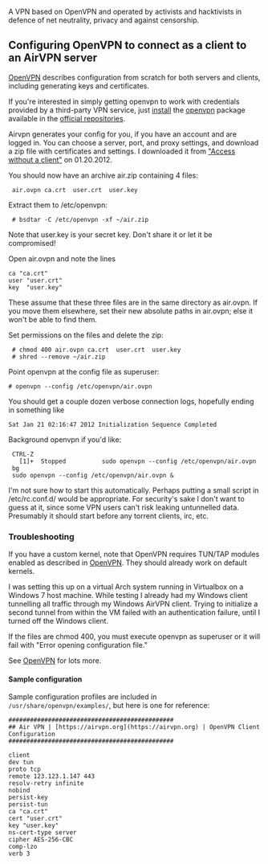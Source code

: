 A VPN based on OpenVPN and operated by activists and hacktivists in defence of net neutrality, privacy and against censorship.

## Configuring OpenVPN to connect as a client to an AirVPN server

[OpenVPN](/index.php/OpenVPN "OpenVPN") describes configuration from scratch for both servers and clients, including generating keys and certificates.

If you're interested in simply getting openvpn to work with credentials provided by a third-party VPN service, just [install](/index.php/Install "Install") the [openvpn](https://www.archlinux.org/packages/?name=openvpn) package available in the [official repositories](/index.php/Official_repositories "Official repositories").

Airvpn generates your config for you, if you have an account and are logged in. You can choose a server, port, and proxy settings, and download a zip file with certificates and settings. I downloaded it from ["Access without a client"](https://airvpn.org/index.php?option=com_air&view=access&Itemid=100) on 01.20.2012\.

You should now have an archive air.zip containing 4 files:

```
 air.ovpn ca.crt  user.crt  user.key

```

Extract them to /etc/openvpn:

```
 # bsdtar -C /etc/openvpn -xf ~/air.zip

```

Note that user.key is your secret key. Don't share it or let it be compromised!

Open air.ovpn and note the lines

```
ca "ca.crt"
user "user.crt"
key  "user.key"

```

These assume that these three files are in the same directory as air.ovpn. If you move them elsewhere, set their new absolute paths in air.ovpn; else it won't be able to find them.

Set permissions on the files and delete the zip:

```
 # chmod 400 air.ovpn ca.crt  user.crt  user.key
 # shred --remove ~/air.zip

```

Point openvpn at the config file as superuser:

```
# openvpn --config /etc/openvpn/air.ovpn

```

You should get a couple dozen verbose connection logs, hopefully ending in something like

```
Sat Jan 21 02:16:47 2012 Initialization Sequence Completed

```

Background openvpn if you'd like:

```
 CTRL-Z 
   [1]+  Stopped          sudo openvpn --config /etc/openvpn/air.ovpn
 bg
 sudo openvpn --config /etc/openvpn/air.ovpn &

```

I'm not sure how to start this automatically. Perhaps putting a small script in /etc/rc.conf.d/ would be appropriate. For security's sake I don't want to guess at it, since some VPN users can't risk leaking untunnelled data. Presumably it should start before any torrent clients, irc, etc.

### Troubleshooting

If you have a custom kernel, note that OpenVPN requires TUN/TAP modules enabled as described in [OpenVPN](/index.php/OpenVPN "OpenVPN"). They should already work on default kernels.

I was setting this up on a virtual Arch system running in Virtualbox on a Windows 7 host machine. While testing I already had my Windows client tunnelling all traffic through my Windows AirVPN client. Trying to initialize a second tunnel from within the VM failed with an authentication failure, until I turned off the Windows client.

If the files are chmod 400, you must execute openvpn as superuser or it will fail with "Error opening configuration file."

See [OpenVPN](/index.php/OpenVPN "OpenVPN") for lots more.

#### Sample configuration

Sample configuration profiles are included in `/usr/share/openvpn/examples/`, but here is one for reference:

```
##############################################
## Air VPN | [https://airvpn.org](https://airvpn.org) | OpenVPN Client Configuration
##############################################

client
dev tun
proto tcp
remote 123.123.1.147 443
resolv-retry infinite
nobind
persist-key
persist-tun
ca "ca.crt"
cert "user.crt"
key "user.key"
ns-cert-type server
cipher AES-256-CBC
comp-lzo
verb 3

```